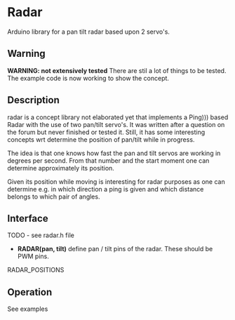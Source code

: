 
# Radar

Arduino library for a pan tilt radar based upon 2 servo's.

## Warning
**WARNING: not extensively tested**
There are stil a lot of things to be tested. 
The example code is now working to show the concept.

## Description

radar is a concept library not elaborated yet that implements a Ping))) based Radar
with the use of two pan/tilt servo's. It was written after a question on the forum but 
never finished or tested it. Still, it has some interesting concepts wrt determine 
the position of pan/tilt while in progress. 

The idea is that one knows how fast the pan and tilt servos are working in degrees per second.
From that number and the start moment one can determine approximately its position. 

Given its position while moving is interesting for radar purposes as one can determine e.g.
in which direction a ping is given and which distance belongs to which pair of angles.

## Interface

TODO - see radar.h file

- **RADAR(pan, tilt)** define pan / tilt pins of the radar. These should be PWM pins.




RADAR_POSITIONS

## Operation

See examples






